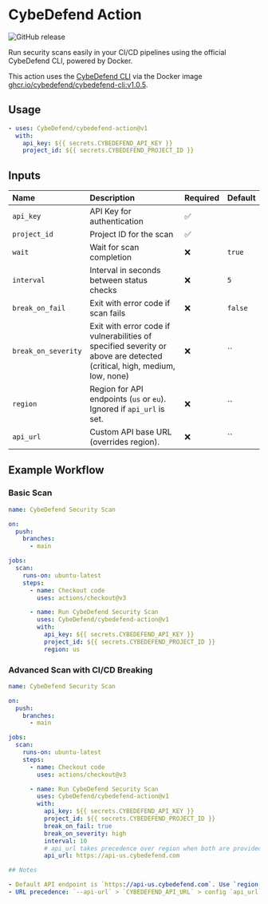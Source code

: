 # CybeDefend Action

![GitHub release](https://img.shields.io/github/v/release/CybeDefend/cybedefend-action)

Run security scans easily in your CI/CD pipelines using the official CybeDefend CLI, powered by Docker.

This action uses the [CybeDefend CLI](https://github.com/CybeDefend/cybedefend-cli) via the Docker image [ghcr.io/cybedefend/cybedefend-cli:v1.0.5](https://github.com/CybeDefend/cybedefend-cli/pkgs/container/cybedefend-cli).

## Usage

```yaml
- uses: CybeDefend/cybedefend-action@v1
  with:
    api_key: ${{ secrets.CYBEDEFEND_API_KEY }}
    project_id: ${{ secrets.CYBEDEFEND_PROJECT_ID }}
```

## Inputs

| Name | Description | Required | Default |
|:---|:---|:---|:---|
| `api_key` | API Key for authentication | ✅ | |
| `project_id` | Project ID for the scan | ✅ | |
| `wait` | Wait for scan completion | ❌ | `true` |
| `interval` | Interval in seconds between status checks | ❌ | `5` |
| `break_on_fail` | Exit with error code if scan fails | ❌ | `false` |
| `break_on_severity` | Exit with error code if vulnerabilities of specified severity or above are detected (critical, high, medium, low, none) | ❌ | `` |
| `region` | Region for API endpoints (`us` or `eu`). Ignored if `api_url` is set. | ❌ | `` |
| `api_url` | Custom API base URL (overrides region). | ❌ | `` |

## Example Workflow

### Basic Scan

```yaml
name: CybeDefend Security Scan

on:
  push:
    branches:
      - main

jobs:
  scan:
    runs-on: ubuntu-latest
    steps:
      - name: Checkout code
        uses: actions/checkout@v3

      - name: Run CybeDefend Security Scan
        uses: CybeDefend/cybedefend-action@v1
        with:
          api_key: ${{ secrets.CYBEDEFEND_API_KEY }}
          project_id: ${{ secrets.CYBEDEFEND_PROJECT_ID }}
          region: us
```

### Advanced Scan with CI/CD Breaking

```yaml
name: CybeDefend Security Scan

on:
  push:
    branches:
      - main

jobs:
  scan:
    runs-on: ubuntu-latest
    steps:
      - name: Checkout code
        uses: actions/checkout@v3

      - name: Run CybeDefend Security Scan
        uses: CybeDefend/cybedefend-action@v1
        with:
          api_key: ${{ secrets.CYBEDEFEND_API_KEY }}
          project_id: ${{ secrets.CYBEDEFEND_PROJECT_ID }}
          break_on_fail: true
          break_on_severity: high
          interval: 10
          # api_url takes precedence over region when both are provided
          api_url: https://api-us.cybedefend.com

## Notes

- Default API endpoint is `https://api-us.cybedefend.com`. Use `region: eu` to target the EU endpoint, or set a custom `api_url`.
- URL precedence: `--api-url` > `CYBEDEFEND_API_URL` > config `api_url` > value derived from region.
```
